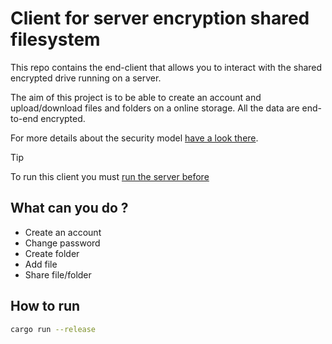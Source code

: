 # Client for server encryption shared filesystem
This repo contains the end-client that allows you to interact with the shared encrypted drive running on a server.

The aim of this project is to be able to create an account and upload/download files and folders on a online storage. All the data are end-to-end encrypted.

For more details about the security model [have a look there](https://maxime.chantemargue.ch/projects/sharing_encrypted_file_system).

> [!TIP]  
> To run this client you must [run the server before](https://github.com/CSharper63/server_encryption_file_system)


## What can you do ?
- Create an account
- Change password
- Create folder
- Add file
- Share file/folder

## How to run
```bash
cargo run --release
```